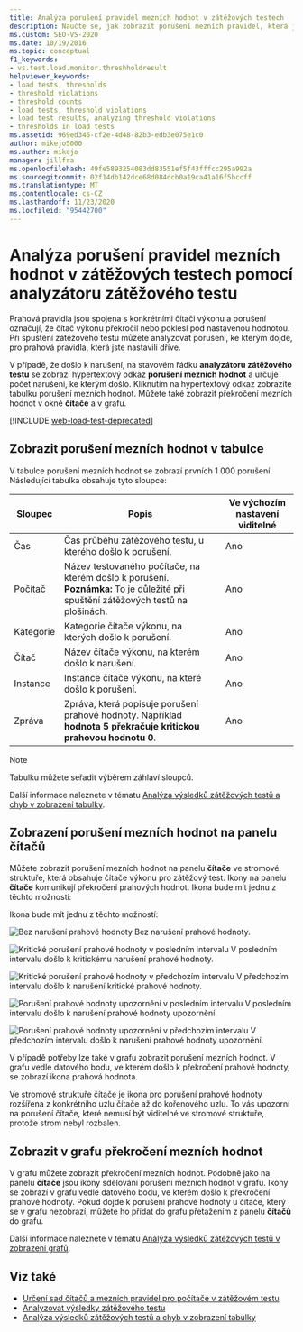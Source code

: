 ```yaml
---
title: Analýza porušení pravidel mezních hodnot v zátěžových testech
description: Naučte se, jak zobrazit porušení mezních pravidel, která jste nastavili, abyste mohli analyzovat porušení.
ms.custom: SEO-VS-2020
ms.date: 10/19/2016
ms.topic: conceptual
f1_keywords:
- vs.test.load.monitor.threshholdresult
helpviewer_keywords:
- load tests, thresholds
- threshold violations
- threshold counts
- load tests, threshold violations
- load test results, analyzing threshold violations
- thresholds in load tests
ms.assetid: 969ed346-cf2e-4d48-82b3-edb3e075e1c0
author: mikejo5000
ms.author: mikejo
manager: jillfra
ms.openlocfilehash: 49fe5893254083dd83551ef5f43fffcc295a992a
ms.sourcegitcommit: 02f14db142dce68d084dcb0a19ca41a16f5bccff
ms.translationtype: MT
ms.contentlocale: cs-CZ
ms.lasthandoff: 11/23/2020
ms.locfileid: "95442700"
---
```

# <a name="analyzing-threshold-rule-violations-in-load-tests-using-the-load-test-analyzer"></a>Analýza porušení pravidel mezních hodnot v zátěžových testech pomocí analyzátoru zátěžového testu

Prahová pravidla jsou spojena s konkrétními čítači výkonu a porušení označují, že čítač výkonu překročil nebo poklesl pod nastavenou hodnotou. Při spuštění zátěžového testu můžete analyzovat porušení, ke kterým dojde, pro prahová pravidla, která jste nastavili dříve.

V případě, že došlo k narušení, na stavovém řádku **analyzátoru zátěžového testu** se zobrazí hypertextový odkaz **porušení mezních hodnot** a určuje počet narušení, ke kterým došlo. Kliknutím na hypertextový odkaz zobrazíte tabulku porušení mezních hodnot. Můžete také zobrazit překročení mezních hodnot v okně **čítače** a v grafu.

[!INCLUDE [web-load-test-deprecated](includes/web-load-test-deprecated.md)]

## <a name="view-threshold-violations-in-the-table"></a>Zobrazit porušení mezních hodnot v tabulce

V tabulce porušení mezních hodnot se zobrazí prvních 1 000 porušení. Následující tabulka obsahuje tyto sloupce:

|Sloupec|Popis|Ve výchozím nastavení viditelné|
|-|-|-|
|Čas|Čas průběhu zátěžového testu, u kterého došlo k porušení.|Ano|
|Počítač|Název testovaného počítače, na kterém došlo k porušení. **Poznámka:**  To je důležité při spuštění zátěžových testů na plošinách.|Ano|
|Kategorie|Kategorie čítače výkonu, na kterých došlo k porušení.|Ano|
|Čítač|Název čítače výkonu, na kterém došlo k narušení.|Ano|
|Instance|Instance čítače výkonu, na které došlo k porušení.|Ano|
|Zpráva|Zpráva, která popisuje porušení prahové hodnoty. Například **hodnota 5 překračuje kritickou prahovou hodnotu 0**.|Ano|

> [!NOTE]
> Tabulku můžete seřadit výběrem záhlaví sloupců.

Další informace naleznete v tématu [Analýza výsledků zátěžových testů a chyb v zobrazení tabulky](../test/analyze-load-test-results-and-errors-in-the-tables-view.md).

## <a name="view-threshold-violations-in-the-counters-panel"></a>Zobrazení porušení mezních hodnot na panelu čítačů

Můžete zobrazit porušení mezních hodnot na panelu **čítače** ve stromové struktuře, která obsahuje čítače výkonu pro zátěžový test. Ikony na panelu **čítače** komunikují překročení prahových hodnot. Ikona bude mít jednu z těchto možností:

Ikona bude mít jednu z těchto možností:

![Bez narušení prahové hodnoty](../test/media/icon_ltest_1.gif) Bez narušení prahové hodnoty.

![Kritické porušení prahové hodnoty v posledním intervalu](../test/media/icon_ltest_2.gif) V posledním intervalu došlo k kritickému narušení prahové hodnoty.

![Kritické porušení prahové hodnoty v předchozím intervalu](../test/media/icon_ltest_3.gif) V předchozím intervalu došlo k narušení kritické prahové hodnoty.

![Porušení prahové hodnoty upozornění v posledním intervalu](../test/media/icon_ltest_4.gif) V posledním intervalu došlo k narušení prahové hodnoty upozornění.

![Porušení prahové hodnoty upozornění v předchozím intervalu](../test/media/icon_ltest_5.gif) V předchozím intervalu došlo k narušení prahové hodnoty upozornění.

V případě potřeby lze také v grafu zobrazit porušení mezních hodnot. V grafu vedle datového bodu, ve kterém došlo k překročení prahové hodnoty, se zobrazí ikona prahová hodnota.

Ve stromové struktuře čítače je ikona pro porušení prahové hodnoty rozšířena z konkrétního uzlu čítače až do kořenového uzlu. To vás upozorní na porušení čítače, které nemusí být viditelné ve stromové struktuře, protože strom nebyl rozbalen.

## <a name="view-threshold-violations-on-the-graph"></a>Zobrazit v grafu překročení mezních hodnot

V grafu můžete zobrazit překročení mezních hodnot. Podobně jako na panelu **čítače** jsou ikony sdělování porušení mezních hodnot v grafu. Ikony se zobrazí v grafu vedle datového bodu, ve kterém došlo k překročení prahové hodnoty. Pokud dojde k porušení prahové hodnoty u čítače, který se v grafu nezobrazí, můžete ho přidat do grafu přetažením z panelu **čítačů** do grafu.

Další informace naleznete v tématu [Analýza výsledků zátěžových testů v zobrazení grafů](../test/analyze-load-test-results-in-the-graphs-view.md).

## <a name="see-also"></a>Viz také

- [Určení sad čítačů a mezních pravidel pro počítače v zátěžovém testu](../test/specify-counter-sets-and-threshold-rules-for-load-testing.md)
- [Analyzovat výsledky zátěžového testu](../test/analyze-load-test-results-using-the-load-test-analyzer.md)
- [Analýza výsledků zátěžových testů a chyb v zobrazení tabulky](../test/analyze-load-test-results-and-errors-in-the-tables-view.md)
